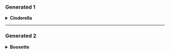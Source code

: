 ### Generated 1

<details>
  <summary><b>Cinderella</b></summary>

```prompt
hyper-realistic photo of a beautiful female cosplayer portraying Cinderella from Goddess of Victory: Nikke, dressed in a translucent silver and white fantasy gown with intricate lace embroidery and sheer puff sleeves, long silver hair with soft waves, large white bow and crown accessory, sitting elegantly indoors on a chair, holding a decorative white banner with the text “Risun” in stylish font, soft pastel lighting, subtle makeup with striking blue contact lenses, studio background, high fashion cosplay photo  
<lora:cosplayPhotoVibe_v1.0:0.75> <lora:realCosplayStyle_v1.3:0.6>
```
<img width="2048" height="2048" alt="1" src="https://github.com/user-attachments/assets/423fc120-c431-47c5-ad3f-3e94d3c0cc91" />
</details>

---

### Generated 2
<details>
  <summary><b>Boosette</b></summary>

```prompt
(masterpiece, best quality:1.3, absurdres, ultra-detailed, sharp visuals),

2girls, standing close together, ((one girl in white themed attire, one girl in black themed attire)),

girl_in_white: long flowing (pale lavender-silver hair:1.1) with faint green highlights at tips, (bright red eyes:1.1), small fangs, blushing,

  (possessing a mature and well-developed feminine figure:1.1),

  wearing a (frilly white two-piece outfit designed to flatter a full and shapely silhouette:1.1) consisting of a (scalloped white top with supportive construction and ribbon bow detail) and (matching white frilly bottoms with a generous cut), (long white gloves with frilled cuffs:1.1), (white thigh-high stockings with frilled tops:1.1) held by a (delicate white garter belt:1.2), small simple yellow crown,

girl_in_black: long (golden-blonde hair:1.1), (vivid blue eyes:1.1), pointed elf ears, noticeable curved horns, ornate gold crown, slightly surprised expression,

  (showcasing a curvaceous and womanly physique:1.1),

  wearing an (intricate black floral lace two-piece outfit tailored to highlight a well-proportioned and rounded form:1.1) consisting of a (black lace top with an accommodating fit) and (matching black lace bottoms designed for comfort and curve definition), (black floral lace arm coverings:1.1), (black thigh-high stockings with lace trim:1.1) held by a (black lace garter belt:1.2),

fantasy characters, detailed textures (lace, frills), soft ambient lighting, plain white background.

// <lora:princessboo_style:0.5> <lora:bowsette_style:0.5>
```
<img width="2048" height="2048" alt="2" src="https://github.com/user-attachments/assets/2c0db907-8bbd-4ef7-91b1-698c4bd4ff70" />
<details>
  
--- 

### Generated 3
<details>
  <summary><b>Jinxi</b></summary>

```prompt
(masterpiece, best quality, ultra-detailed, cinematic lighting, watercolor fantasy style),

1girl, standing gracefully in midair, long pink-white gradient hair flowing elegantly with twin side tails, hair decorated with sakura flowers and hairpin ornaments,

soft golden eyes, delicate facial features, graceful expression, pale smooth skin, long slender legs, soft blushing cheeks, pointed feet in pink ribboned shoes,

wearing a translucent layered hanfu-inspired pink dress with gold embroidery and red silk accents, fluttering sleeves, high side slit, waist ribbon tied into bow,

floating amidst glowing sakura petals and lanterns, night sky with full bright moon, soft fireworks in distance, background includes traditional wooden screen window, maple trees with glowing red-pink leaves, stylized clouds and mountain silhouettes,

fantasy art, moon festival atmosphere, dynamic composition, intricate costume detail, soft magical lighting
```
<details>

---

# Generated 4
<details>
  <summary><b>XXXXX</b></summary>

```prompt
anime catgirl cosplay, short dark hair, gray neko ears, dressed in japanese school uniform with navy bow and skirt, 

laying on bed with sheer black pantyhose, feet emphasized, slightly toe-bent through tights, playful and relaxed expression, 

huge teddy bear in background, colorful cluttered room with sports equipment and plush toys, 

low angle full body shot, soft shadows, realistic pantyhose fabric, natural pose, high resolution cosplay photo
```
<details>

---

# Generated 5
<details>
  <summary><b>XXXXX</b></summary>

```
tasteful close-up of gothic maid-inspired fashion, black lace garter belt connecting to thigh-high stockings, sheer frilled overskirt with embroidered trim partially lifted to reveal elegant details, soft natural light, focus on lace, textures, and vintage costume charm, model's face not visible, artistic and refined composition
```
<details>

---

## Gemini 2.5 Flash



